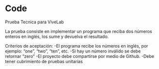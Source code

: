 # Code
Prueba Tecnica para ViveLab

La prueba consiste en implementar un programa que reciba dos números enteros en inglés, los sume y devuelva el resultado.

Criterios de aceptación:
-El programa recibe los números en inglés, por ejemplo: “one”, “two”, “ten”, etc. 
-Si hay un número inválido se debe retornar “zero”
-El proyecto debe compartirse por medio de Github.
-Debe tener cubrimiento de pruebas unitarias
